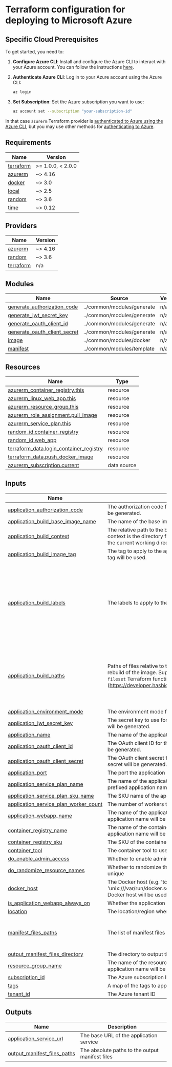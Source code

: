 # Terraform configuration for deploying to Microsoft Azure

## Specific Cloud Prerequisites

To get started, you need to:

1. **Configure Azure CLI**: Install and configure the Azure CLI to interact with your Azure account. You can follow the instructions [here](https://docs.microsoft.com/en-us/cli/azure/install-azure-cli).

1. **Authenticate Azure CLI**: Log in to your Azure account using the Azure CLI:
    ```sh
    az login
    ```

1. **Set Subscription**: Set the Azure subscription you want to use:
    ```sh
    az account set --subscription "your-subscription-id"
    ```

In that case `azurerm` Terraform provider is [authenticated to Azure using the Azure CLI](https://registry.terraform.io/providers/hashicorp/azurerm/latest/docs/guides/azure_cli), but you may use other methods for [authenticating to Azure](https://registry.terraform.io/providers/hashicorp/azurerm/latest/docs#authenticating-to-azure).

<!-- BEGIN_TF_DOCS -->
## Requirements

| Name | Version |
|------|---------|
| <a name="requirement_terraform"></a> [terraform](#requirement\_terraform) | >= 1.0.0, < 2.0.0 |
| <a name="requirement_azurerm"></a> [azurerm](#requirement\_azurerm) | ~> 4.16 |
| <a name="requirement_docker"></a> [docker](#requirement\_docker) | ~> 3.0 |
| <a name="requirement_local"></a> [local](#requirement\_local) | ~> 2.5 |
| <a name="requirement_random"></a> [random](#requirement\_random) | ~> 3.6 |
| <a name="requirement_time"></a> [time](#requirement\_time) | ~> 0.12 |

## Providers

| Name | Version |
|------|---------|
| <a name="provider_azurerm"></a> [azurerm](#provider\_azurerm) | ~> 4.16 |
| <a name="provider_random"></a> [random](#provider\_random) | ~> 3.6 |
| <a name="provider_terraform"></a> [terraform](#provider\_terraform) | n/a |

## Modules

| Name | Source | Version |
|------|--------|---------|
| <a name="module_generate_authorization_code"></a> [generate\_authorization\_code](#module\_generate\_authorization\_code) | ../common/modules/generate | n/a |
| <a name="module_generate_jwt_secret_key"></a> [generate\_jwt\_secret\_key](#module\_generate\_jwt\_secret\_key) | ../common/modules/generate | n/a |
| <a name="module_generate_oauth_client_id"></a> [generate\_oauth\_client\_id](#module\_generate\_oauth\_client\_id) | ../common/modules/generate | n/a |
| <a name="module_generate_oauth_client_secret"></a> [generate\_oauth\_client\_secret](#module\_generate\_oauth\_client\_secret) | ../common/modules/generate | n/a |
| <a name="module_image"></a> [image](#module\_image) | ../common/modules/docker | n/a |
| <a name="module_manifest"></a> [manifest](#module\_manifest) | ../common/modules/template | n/a |

## Resources

| Name | Type |
|------|------|
| [azurerm_container_registry.this](https://registry.terraform.io/providers/hashicorp/azurerm/latest/docs/resources/container_registry) | resource |
| [azurerm_linux_web_app.this](https://registry.terraform.io/providers/hashicorp/azurerm/latest/docs/resources/linux_web_app) | resource |
| [azurerm_resource_group.this](https://registry.terraform.io/providers/hashicorp/azurerm/latest/docs/resources/resource_group) | resource |
| [azurerm_role_assignment.pull_image](https://registry.terraform.io/providers/hashicorp/azurerm/latest/docs/resources/role_assignment) | resource |
| [azurerm_service_plan.this](https://registry.terraform.io/providers/hashicorp/azurerm/latest/docs/resources/service_plan) | resource |
| [random_id.container_registry](https://registry.terraform.io/providers/hashicorp/random/latest/docs/resources/id) | resource |
| [random_id.web_app](https://registry.terraform.io/providers/hashicorp/random/latest/docs/resources/id) | resource |
| [terraform_data.login_container_registry](https://registry.terraform.io/providers/hashicorp/terraform/latest/docs/resources/data) | resource |
| [terraform_data.push_docker_image](https://registry.terraform.io/providers/hashicorp/terraform/latest/docs/resources/data) | resource |
| [azurerm_subscription.current](https://registry.terraform.io/providers/hashicorp/azurerm/latest/docs/data-sources/subscription) | data source |

## Inputs

| Name | Description | Type | Default | Required |
|------|-------------|------|---------|:--------:|
| <a name="input_application_authorization_code"></a> [application\_authorization\_code](#input\_application\_authorization\_code) | The authorization code for the application. If empty, a random code will be generated. | `string` | `""` | no |
| <a name="input_application_build_base_image_name"></a> [application\_build\_base\_image\_name](#input\_application\_build\_base\_image\_name) | The name of the base image to use for the application build | `string` | `"node:lts-alpine"` | no |
| <a name="input_application_build_context"></a> [application\_build\_context](#input\_application\_build\_context) | The relative path to the build context for the application. The build context is the directory from which the Dockerfile is read. If it is empty the current working directory will be used. | `string` | `"../.."` | no |
| <a name="input_application_build_image_tag"></a> [application\_build\_image\_tag](#input\_application\_build\_image\_tag) | The tag to apply to the application build image. If empty the timestamp tag will be used. | `string` | `""` | no |
| <a name="input_application_build_labels"></a> [application\_build\_labels](#input\_application\_build\_labels) | The labels to apply to the application build image | `map(string)` | <pre>{<br/>  "org.opencontainers.image.authors": "DocuSign Inc.",<br/>  "org.opencontainers.image.description": "This reference implementation models the implementation of data input and output functionalities in an extension app.",<br/>  "org.opencontainers.image.licenses": "MIT",<br/>  "org.opencontainers.image.source": "https://github.com/docusign/extension-app-data-io-reference-implementation-private",<br/>  "org.opencontainers.image.title": "Data IO Extension App Reference Implementation",<br/>  "org.opencontainers.image.vendor": "DocuSign Inc."<br/>}</pre> | no |
| <a name="input_application_build_paths"></a> [application\_build\_paths](#input\_application\_build\_paths) | Paths of files relative to the build context, changes to which lead to a rebuild of the image. Supported pattern matches are the same as for the `fileset` Terraform function (https://developer.hashicorp.com/terraform/language/functions/fileset). | `list(string)` | <pre>[<br/>  "public/**",<br/>  "src/**",<br/>  "views/**",<br/>  "package.json",<br/>  "tsconfig.json",<br/>  "Dockerfile",<br/>  ".dockerignore"<br/>]</pre> | no |
| <a name="input_application_environment_mode"></a> [application\_environment\_mode](#input\_application\_environment\_mode) | The environment mode for the application | `string` | `"production"` | no |
| <a name="input_application_jwt_secret_key"></a> [application\_jwt\_secret\_key](#input\_application\_jwt\_secret\_key) | The secret key to use for signing JWT tokens. If empty, a random key will be generated. | `string` | `""` | no |
| <a name="input_application_name"></a> [application\_name](#input\_application\_name) | The name of the application | `string` | `"extension-app-data-io"` | no |
| <a name="input_application_oauth_client_id"></a> [application\_oauth\_client\_id](#input\_application\_oauth\_client\_id) | The OAuth client ID for the application. If empty, a random client ID will be generated. | `string` | `""` | no |
| <a name="input_application_oauth_client_secret"></a> [application\_oauth\_client\_secret](#input\_application\_oauth\_client\_secret) | The OAuth client secret for the application. If empty, a random client secret will be generated. | `string` | `""` | no |
| <a name="input_application_port"></a> [application\_port](#input\_application\_port) | The port the application listens on | `number` | `3000` | no |
| <a name="input_application_service_plan_name"></a> [application\_service\_plan\_name](#input\_application\_service\_plan\_name) | The name of the application service plan. If it is not defined, the prefixed application name will be used | `string` | `null` | no |
| <a name="input_application_service_plan_sku_name"></a> [application\_service\_plan\_sku\_name](#input\_application\_service\_plan\_sku\_name) | The SKU name of the application service plan | `string` | `"F1"` | no |
| <a name="input_application_service_plan_worker_count"></a> [application\_service\_plan\_worker\_count](#input\_application\_service\_plan\_worker\_count) | The number of workers to allocate for the application service plan | `number` | `1` | no |
| <a name="input_application_webapp_name"></a> [application\_webapp\_name](#input\_application\_webapp\_name) | The name of the application web app. If it is not defined, the prefixed application name will be used | `string` | `null` | no |
| <a name="input_container_registry_name"></a> [container\_registry\_name](#input\_container\_registry\_name) | The name of the container registry. If it is not defined, the prefixed application name will be used | `string` | `null` | no |
| <a name="input_container_registry_sku"></a> [container\_registry\_sku](#input\_container\_registry\_sku) | The SKU of the container registry | `string` | `"Basic"` | no |
| <a name="input_container_tool"></a> [container\_tool](#input\_container\_tool) | The container tool to use for building and pushing images | `string` | `"docker"` | no |
| <a name="input_do_enable_admin_access"></a> [do\_enable\_admin\_access](#input\_do\_enable\_admin\_access) | Whether to enable admin access to the container registry | `bool` | `true` | no |
| <a name="input_do_randomize_resource_names"></a> [do\_randomize\_resource\_names](#input\_do\_randomize\_resource\_names) | Whether to randomize the resource names that should be globally unique | `bool` | `true` | no |
| <a name="input_docker_host"></a> [docker\_host](#input\_docker\_host) | The Docker host (e.g. 'tcp://127.0.0.1:2376' or 'unix:///var/run/docker.sock') to connect to. If empty, the default Docker host will be used | `string` | `null` | no |
| <a name="input_is_application_webapp_always_on"></a> [is\_application\_webapp\_always\_on](#input\_is\_application\_webapp\_always\_on) | Whether the application web app should always be on | `bool` | `false` | no |
| <a name="input_location"></a> [location](#input\_location) | The location/region where the resources will be created | `string` | `"West Europe"` | no |
| <a name="input_manifest_files_paths"></a> [manifest\_files\_paths](#input\_manifest\_files\_paths) | The list of manifest files relative paths to generate | `list(string)` | <pre>[<br/>  "../../ReadOnlyManifest.json",<br/>  "../../ReadWriteManifest.json"<br/>]</pre> | no |
| <a name="input_output_manifest_files_directory"></a> [output\_manifest\_files\_directory](#input\_output\_manifest\_files\_directory) | The directory to output the generated manifest files | `string` | `".terraform"` | no |
| <a name="input_resource_group_name"></a> [resource\_group\_name](#input\_resource\_group\_name) | The name of the resource group. If it is not defined, the prefixed application name will be used | `string` | `null` | no |
| <a name="input_subscription_id"></a> [subscription\_id](#input\_subscription\_id) | The Azure subscription ID | `string` | `null` | no |
| <a name="input_tags"></a> [tags](#input\_tags) | A map of the tags to apply to various resources | `map(string)` | `{}` | no |
| <a name="input_tenant_id"></a> [tenant\_id](#input\_tenant\_id) | The Azure tenant ID | `string` | `null` | no |

## Outputs

| Name | Description |
|------|-------------|
| <a name="output_application_service_url"></a> [application\_service\_url](#output\_application\_service\_url) | The base URL of the application service |
| <a name="output_output_manifest_files_paths"></a> [output\_manifest\_files\_paths](#output\_output\_manifest\_files\_paths) | The absolute paths to the output manifest files |
<!-- END_TF_DOCS -->
